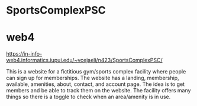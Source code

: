 # SportsComplexPSC

# web4
https://in-info-web4.informatics.iupui.edu/~vcejaeli/n423/SportsComplexPSC/

This is a website for a fictitious gym/sports complex facility where people can sign up for memberships. 
The website has a landing, membership, available, amenities, about, contact, and account page. 
The idea is to get members and be able to track them on the website. 
The facility offers many things so there is a toggle to check when an area/amenity is in use.

